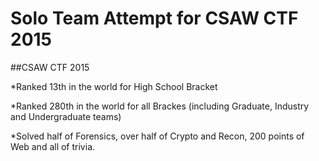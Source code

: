 # Solo Team Attempt for CSAW CTF 2015
##CSAW CTF 2015

*Ranked 13th in the world for High School Bracket

*Ranked 280th in the world for all Brackes (including Graduate, Industry and Undergraduate teams)

*Solved half of Forensics, over half of Crypto and Recon, 200 points of Web and all of trivia.

